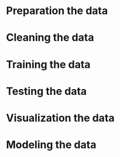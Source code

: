 # Preparation the data
# Cleaning the data 
# Training the data
# Testing the data 
# Visualization the data 
# Modeling the data

